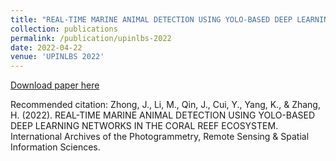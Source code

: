 ```yaml
---
title: "REAL-TIME MARINE ANIMAL DETECTION USING YOLO-BASED DEEP LEARNING NETWORKS IN THE CORAL REEF ECOSYSTEM"
collection: publications
permalink: /publication/upinlbs-2022
date: 2022-04-22
venue: 'UPINLBS 2022'
---
```


[Download paper here](https://isprs-archives.copernicus.org/articles/XLVI-3-W1-2022/301/2022/)

Recommended citation: Zhong, J., Li, M., Qin, J., Cui, Y., Yang, K., & Zhang, H. (2022). REAL-TIME MARINE ANIMAL DETECTION USING YOLO-BASED DEEP LEARNING NETWORKS IN THE CORAL REEF ECOSYSTEM. International Archives of the Photogrammetry, Remote Sensing & Spatial Information Sciences.
